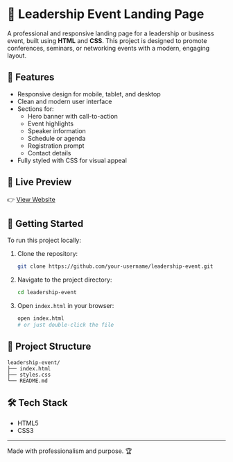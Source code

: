 # 🧭 Leadership Event Landing Page

A professional and responsive landing page for a leadership or business event, built using **HTML** and **CSS**. This project is designed to promote conferences, seminars, or networking events with a modern, engaging layout.

## 🌟 Features

- Responsive design for mobile, tablet, and desktop
- Clean and modern user interface
- Sections for:
  - Hero banner with call-to-action
  - Event highlights
  - Speaker information
  - Schedule or agenda
  - Registration prompt
  - Contact details
- Fully styled with CSS for visual appeal

## 📸 Live Preview

👉 [View Website](https://basem-samir.github.io/leadership-event/)

## 🚀 Getting Started

To run this project locally:

1. Clone the repository:
   ```bash
   git clone https://github.com/your-username/leadership-event.git
   ```
2. Navigate to the project directory:
   ```bash
   cd leadership-event
   ```
3. Open `index.html` in your browser:
   ```bash
   open index.html
   # or just double-click the file
   ```

## 📁 Project Structure

```
leadership-event/
├── index.html
├── styles.css
└── README.md
```

## 🛠️ Tech Stack

- HTML5
- CSS3

---

Made with professionalism and purpose. 🏆
